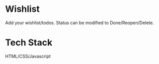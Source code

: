 # Wishlist
Add your wishlist/todos. Status can be modified to Done/Reopen/Delete.
# Tech Stack
HTML/CSS/Javascript

